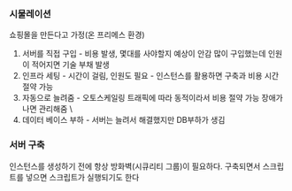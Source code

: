 ### 시물레이션
쇼핑몰을 만든다고 가정(온 프리메스 환경)
1. 서버를 직접 구입 - 비용 발생, 몇대를 사야할지 예상이 안감 많이 구입했는데 인원이 적어지면 기술 부채 발생 
2. 인프라 세팅 - 시간이 걸림, 인원도 필요 - 인스턴스를 활용하면 구축과 비용 시간 절약 가능
3. 자동으로 늘려줌 - 오토스케일링 트래픽에 따라 동적이라서 비용 절약 가능 장애가 나면 관리해줌 \
4. 데이터 베이스 부하 - 서버는 늘려서 해결했지만 DB부하가 생김


### 서버 구축
인스턴스를 생성하기 전에 항상 방화벽(시큐리티 그룹)이 필요하다. 
구축되면서 스크립트를 넣으면 스크립트가 실행되기도 한다 

